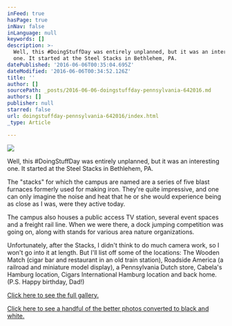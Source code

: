 ```yaml
---
inFeed: true
hasPage: true
inNav: false
inLanguage: null
keywords: []
description: >-
  Well, this #DoingStuffDay was entirely unplanned, but it was an interesting
  one. It started at the Steel Stacks in Bethlehem, PA.
datePublished: '2016-06-06T00:35:04.695Z'
dateModified: '2016-06-06T00:34:52.126Z'
title: ''
author: []
sourcePath: _posts/2016-06-06-doingstuffday-pennsylvania-642016.md
authors: []
publisher: null
starred: false
url: doingstuffday-pennsylvania-642016/index.html
_type: Article

---
```

![](https://the-grid-user-content.s3-us-west-2.amazonaws.com/a933bce5-4a6a-4cec-acfe-030034c1acd0.jpg)

Well, this \#DoingStuffDay was entirely unplanned, but it was an interesting one. It started at the Steel Stacks in Bethlehem, PA.

The "stacks" for which the campus are named are a series of five blast furnaces formerly used for making iron. They're quite impressive, and one can only imagine the noise and heat that he or she would experience being as close as I was, were they active today.

The campus also houses a public access TV station, several event spaces and a freight rail line. When we were there, a dock jumping competition was going on, along with stands for various area nature organizations.

Unfortunately, after the Stacks, I didn't think to do much camera work, so I won't go into it at length. But I'll list off some of the locations: The Wooden Match (cigar bar and restaurant in an old train station), Roadside America (a railroad and miniature model display), a Pennsylvania Dutch store, Cabela's Hamburg location, Cigars International Hamburg location and back home.  
(P.S. Happy birthday, Dad!)

[Click here to see the full gallery.][0]

[Click here to see a handful of the better photos converted to black and white.][1]

[0]: https://www.facebook.com/media/set/?set=a.1187125737978637.1073741836.347135811977638&type=1&l=d6ae5e59cb
[1]: http://bit.ly/1UCjTcb
